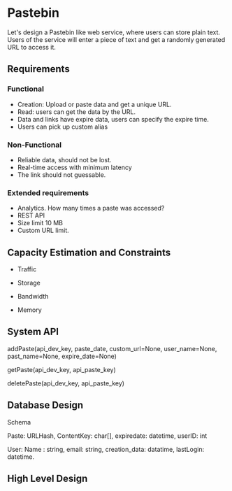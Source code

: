 # Pastebin

Let's design a Pastebin like web service, where users can store plain text. Users of the service will enter a piece of text and get a randomly generated URL to access it.

## Requirements

### Functional

* Creation: Upload or paste data and get a unique URL.
* Read: users can get the data by the URL.
* Data and links have expire data, users can specify the expire time.
* Users can pick up custom alias

### Non-Functional

* Reliable data, should not be lost.
* Real-time access with minimum latency
* The link should not guessable.

### Extended requirements

* Analytics. How many times a paste was accessed?
* REST API
* Size limit 10 MB
* Custom URL limit.

## Capacity Estimation and Constraints

* Traffic

* Storage
* Bandwidth
* Memory

## System API

addPaste(api_dev_key, paste_date, custom_url=None, user_name=None, past_name=None, expire_date=None)

getPaste(api_dev_key, api_paste_key)

deletePaste(api_dev_key, api_paste_key)

## Database Design

Schema

Paste: URLHash, ContentKey: char[], expiredate: datetime, userID: int

User: Name : string, email: string, creation_data: datatime, lastLogin: datetime.

## High Level Design





